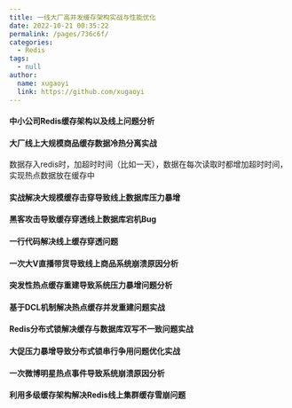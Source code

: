 ```yaml
---
title: 一线大厂高并发缓存架构实战与性能优化
date: 2022-10-21 00:35:22
permalink: /pages/736c6f/
categories: 
  - Redis
tags: 
  - null
author: 
  name: xugaoyi
  link: https://github.com/xugaoyi
---
```

#### 中小公司Redis缓存架构以及线上问题分析

#### 大厂线上大规模商品缓存数据冷热分离实战

数据存入redis时，加超时时间（比如一天），数据在每次读取时都增加超时时间，实现热点数据放在缓存中

#### 实战解决大规模缓存击穿导致线上数据库压力暴增

#### 黑客攻击导致缓存穿透线上数据库宕机Bug

#### 一行代码解决线上缓存穿透问题

#### 一次大V直播带货导致线上商品系统崩溃原因分析

#### 突发性热点缓存重建导致系统压力暴增问题分析

#### 基于DCL机制解决热点缓存并发重建问题实战

#### Redis分布式锁解决缓存与数据库双写不一致问题实战

#### 大促压力暴增导致分布式锁串行争用问题优化实战

#### 一次微博明星热点事件导致系统崩溃原因分析

#### 利用多级缓存架构解决Redis线上集群缓存雪崩问题

